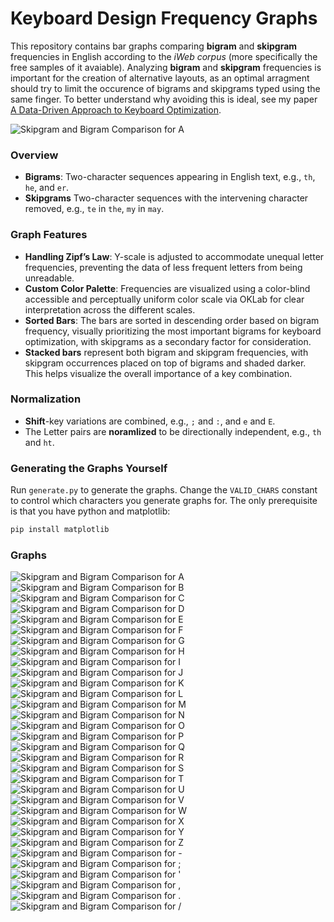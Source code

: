 # Keyboard Design Frequency Graphs

This repository contains bar graphs comparing **bigram** and **skipgram** frequencies in English according to the _iWeb corpus_ (more specifically the free samples of it avaiable).  Analyzing **bigram** and **skipgram** frequencies is important for the creation of alternative layouts, as an optimal arragment should try to limit the occurence of bigrams and skipgrams typed using the same finger. To better understand why avoiding this is ideal, see my paper [A Data-Driven Approach to Keyboard Optimization](https://github.com/sekaha/DDAKO/blob/main/Paper.pdf).


![Skipgram and Bigram Comparison for A](out/A_Stats.png)


### Overview

- **Bigrams**: Two-character sequences appearing in English text, e.g., `th`, `he`, and `er`. 
- **Skipgrams** Two-character sequences with the intervening character removed, e.g., `te` in `the`, `my` in `may`.

### Graph Features

- **Handling Zipf’s Law**: Y-scale is adjusted to accommodate unequal letter frequencies, preventing the data of less frequent letters from being unreadable.
- **Custom Color Palette**: Frequencies are visualized using a color-blind accessible and perceptually uniform color scale via OKLab for clear interpretation across the different scales.
- **Sorted Bars**: The bars are sorted in descending order based on bigram frequency, visually prioritizing the most important bigrams for keyboard optimization, with skipgrams as a secondary factor for consideration.
- **Stacked bars** represent both bigram and skipgram frequencies, with skipgram occurrences placed on top of bigrams and shaded darker. This helps visualize the overall importance of a key combination.

### Normalization

- **Shift**-key variations are combined, e.g., `;` and `:`, and `e` and `E`.
- The Letter pairs are **noramlized** to be directionally independent, e.g., `th` and `ht`.

### Generating the Graphs Yourself

Run `generate.py` to generate the graphs. Change the `VALID_CHARS` constant to control which characters you generate graphs for. The only prerequisite is that you have python and matplotlib:
```bash
pip install matplotlib
```

### Graphs
![Skipgram and Bigram Comparison for A](out/A_Stats.png)
![Skipgram and Bigram Comparison for B](out/B_Stats.png)
![Skipgram and Bigram Comparison for C](out/C_Stats.png)
![Skipgram and Bigram Comparison for D](out/D_Stats.png)
![Skipgram and Bigram Comparison for E](out/E_Stats.png)
![Skipgram and Bigram Comparison for F](out/F_Stats.png)
![Skipgram and Bigram Comparison for G](out/G_Stats.png)
![Skipgram and Bigram Comparison for H](out/H_Stats.png)
![Skipgram and Bigram Comparison for I](out/I_Stats.png)
![Skipgram and Bigram Comparison for J](out/J_Stats.png)
![Skipgram and Bigram Comparison for K](out/K_Stats.png)
![Skipgram and Bigram Comparison for L](out/L_Stats.png)
![Skipgram and Bigram Comparison for M](out/M_Stats.png)
![Skipgram and Bigram Comparison for N](out/N_Stats.png)
![Skipgram and Bigram Comparison for O](out/O_Stats.png)
![Skipgram and Bigram Comparison for P](out/P_Stats.png)
![Skipgram and Bigram Comparison for Q](out/Q_Stats.png)
![Skipgram and Bigram Comparison for R](out/R_Stats.png)
![Skipgram and Bigram Comparison for S](out/S_Stats.png)
![Skipgram and Bigram Comparison for T](out/T_Stats.png)
![Skipgram and Bigram Comparison for U](out/U_Stats.png)
![Skipgram and Bigram Comparison for V](out/V_Stats.png)
![Skipgram and Bigram Comparison for W](out/W_Stats.png)
![Skipgram and Bigram Comparison for X](out/X_Stats.png)
![Skipgram and Bigram Comparison for Y](out/Y_Stats.png)
![Skipgram and Bigram Comparison for Z](out/Z_Stats.png)
![Skipgram and Bigram Comparison for -](out/-_Stats.png)
![Skipgram and Bigram Comparison for ;](out/;_Stats.png)
![Skipgram and Bigram Comparison for '](out/'_Stats.png)
![Skipgram and Bigram Comparison for ,](out/,_Stats.png)
![Skipgram and Bigram Comparison for .](out/._Stats.png)
![Skipgram and Bigram Comparison for /](out/_Stats.png)
